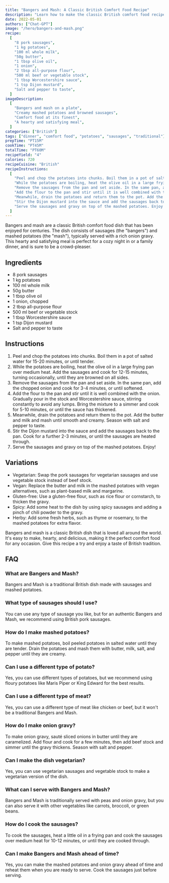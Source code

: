 ```yaml
---
title: "Bangers and Mash: A Classic British Comfort Food Recipe"
description: "Learn how to make the classic British comfort food recipe of bangers and mash with this easy-to-follow recipe. Perfect for a cozy night in or a family dinner, this dish is sure to be a crowd-pleaser."
date: 2022-05-01
authors: ["Chat-GPT"]
image: "/hero/bangers-and-mash.png"
recipe:
  [
    "8 pork sausages",
    "1 kg potatoes",
    "100 ml whole milk",
    "50g butter",
    "1 tbsp olive oil",
    "1 onion",
    "2 tbsp all-purpose flour",
    "500 ml beef or vegetable stock",
    "1 tbsp Worcestershire sauce",
    "1 tsp Dijon mustard",
    "Salt and pepper to taste",
  ]
imageDescription:
  [
    "Bangers and mash on a plate",
    "Creamy mashed potatoes and browned sausages",
    "Comfort food at its finest",
    "A hearty and satisfying meal",
  ]
categories: ["British"]
tags: ["dinner", "comfort food", "potatoes", "sausages", "traditional"]
prepTime: "PT15M"
cookTime: "PT45M"
totalTime: "PT60M"
recipeYield: "4"
calories: 720
recipeCuisine: "British"
recipeInstructions:
  [
    "Peel and chop the potatoes into chunks. Boil them in a pot of salted water for 15-20 minutes, or until tender.",
    "While the potatoes are boiling, heat the olive oil in a large frying pan over medium heat. Add the sausages and cook for 12-15 minutes, turning occasionally, until they are browned on all sides.",
    "Remove the sausages from the pan and set aside. In the same pan, add the chopped onion and cook for 3-4 minutes, or until softened.",
    "Add the flour to the pan and stir until it is well combined with the onion. Gradually pour in the stock and Worcestershire sauce, stirring constantly to avoid any lumps. Bring the mixture to a simmer and cook for 5-10 minutes, or until the sauce has thickened.",
    "Meanwhile, drain the potatoes and return them to the pot. Add the butter and milk and mash until smooth and creamy. Season with salt and pepper to taste.",
    "Stir the Dijon mustard into the sauce and add the sausages back to the pan. Cook for a further 2-3 minutes, or until the sausages are heated through.",
    "Serve the sausages and gravy on top of the mashed potatoes. Enjoy!",
  ]
---
```


Bangers and mash are a classic British comfort food dish that has been enjoyed for centuries. The dish consists of sausages (the "bangers") and mashed potatoes (the "mash"), typically served with a rich onion gravy. This hearty and satisfying meal is perfect for a cozy night in or a family dinner, and is sure to be a crowd-pleaser.

## Ingredients

- 8 pork sausages
- 1 kg potatoes
- 100 ml whole milk
- 50g butter
- 1 tbsp olive oil
- 1 onion, chopped
- 2 tbsp all-purpose flour
- 500 ml beef or vegetable stock
- 1 tbsp Worcestershire sauce
- 1 tsp Dijon mustard
- Salt and pepper to taste

## Instructions

1. Peel and chop the potatoes into chunks. Boil them in a pot of salted water for 15-20 minutes, or until tender.
2. While the potatoes are boiling, heat the olive oil in a large frying pan over medium heat. Add the sausages and cook for 12-15 minutes, turning occasionally, until they are browned on all sides.
3. Remove the sausages from the pan and set aside. In the same pan, add the chopped onion and cook for 3-4 minutes, or until softened.
4. Add the flour to the pan and stir until it is well combined with the onion. Gradually pour in the stock and Worcestershire sauce, stirring constantly to avoid any lumps. Bring the mixture to a simmer and cook for 5-10 minutes, or until the sauce has thickened.
5. Meanwhile, drain the potatoes and return them to the pot. Add the butter and milk and mash until smooth and creamy. Season with salt and pepper to taste.
6. Stir the Dijon mustard into the sauce and add the sausages back to the pan. Cook for a further 2-3 minutes, or until the sausages are heated through.
7. Serve the sausages and gravy on top of the mashed potatoes. Enjoy!

## Variations

- Vegetarian: Swap the pork sausages for vegetarian sausages and use vegetable stock instead of beef stock.
- Vegan: Replace the butter and milk in the mashed potatoes with vegan alternatives, such as plant-based milk and margarine.
- Gluten-free: Use a gluten-free flour, such as rice flour or cornstarch, to thicken the gravy.
- Spicy: Add some heat to the dish by using spicy sausages and adding a pinch of chili powder to the gravy.
- Herby: Add some fresh herbs, such as thyme or rosemary, to the mashed potatoes for extra flavor.

Bangers and mash is a classic British dish that is loved all around the world. It's easy to make, hearty, and delicious, making it the perfect comfort food for any occasion. Give this recipe a try and enjoy a taste of British tradition.

## FAQ

### What are Bangers and Mash?

Bangers and Mash is a traditional British dish made with sausages and mashed potatoes.

### What type of sausages should I use?

You can use any type of sausage you like, but for an authentic Bangers and Mash, we recommend using British pork sausages.

### How do I make mashed potatoes?

To make mashed potatoes, boil peeled potatoes in salted water until they are tender. Drain the potatoes and mash them with butter, milk, salt, and pepper until they are creamy.

### Can I use a different type of potato?

Yes, you can use different types of potatoes, but we recommend using floury potatoes like Maris Piper or King Edward for the best results.

### Can I use a different type of meat?

Yes, you can use a different type of meat like chicken or beef, but it won't be a traditional Bangers and Mash.

### How do I make onion gravy?

To make onion gravy, sauté sliced onions in butter until they are caramelized. Add flour and cook for a few minutes, then add beef stock and simmer until the gravy thickens. Season with salt and pepper.

### Can I make the dish vegetarian?

Yes, you can use vegetarian sausages and vegetable stock to make a vegetarian version of the dish.

### What can I serve with Bangers and Mash?

Bangers and Mash is traditionally served with peas and onion gravy, but you can also serve it with other vegetables like carrots, broccoli, or green beans.

### How do I cook the sausages?

To cook the sausages, heat a little oil in a frying pan and cook the sausages over medium heat for 10-12 minutes, or until they are cooked through.

### Can I make Bangers and Mash ahead of time?

Yes, you can make the mashed potatoes and onion gravy ahead of time and reheat them when you are ready to serve. Cook the sausages just before serving.
